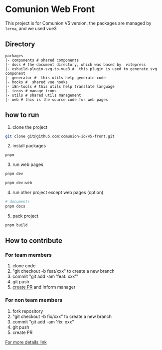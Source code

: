 # Comunion Web Front
This project is for Comunion V5 version, the packages are managed by `lerna`, and we used vue3

## Directory

```
packages
|- components # shared components
|- docs # the document directory, which was based by  vitepress 
|- esbuild-plugin-svg-to-vue3 #  this plugin is used to generate svg  component
|- generator #  this utils help generate code  
|- hooks #  shared vue hooks
|- i8n-tools # this utils help translate language
|- icons # manage icons
|- utils # shared utils management
|- web # this is the source code for web pages
```

## how to run 

1. clone the project

```sh
git clone git@github.com:comunion-io/v5-front.git
```

2. install packages

```sh
pnpm
```

3. run web pages

```sh
pnpm dev

pnpm dev:web
```

4. run other project except web pages (option)

```sh
# documents
pnpm docs
```

5. pack project

```sh
pnpm build
```

## How to contribute

### For team members

1. clone code
2. "git checkout -b feat/xxx" to create a new branch 
3. commit  "git add -am 'feat: xxx'"
4. git push
5. [create PR](https://github.com/comunion-io/v5-front/pulls) and Inform manager 

### For non team members

1. fork repository
2. "git checkout -b fix/xxx" to create a new branch 
3. commit  "git add -am 'fix: xxx"
4. git push 
5. create PR

[For more details link](https://fe.dev.comunion.io/zh/)
